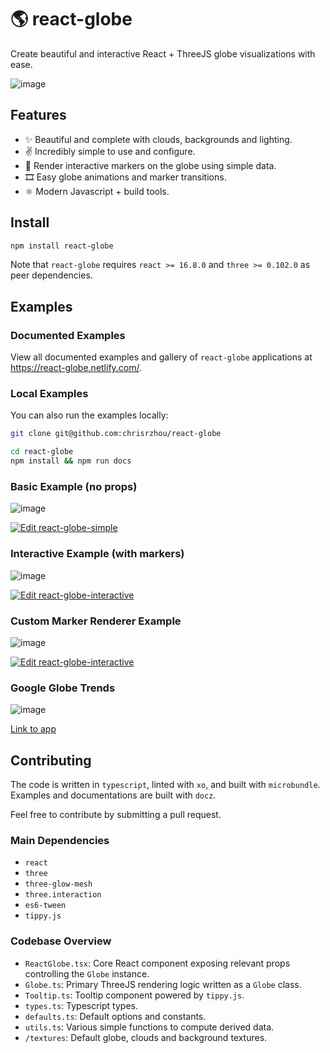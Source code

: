 # 🌎 react-globe

Create beautiful and interactive React + ThreeJS globe visualizations with ease.

![image](/public/react-globe.gif)

## Features

- ✨ Beautiful and complete with clouds, backgrounds and lighting.
- ✌️ Incredibly simple to use and configure.
- 📍 Render interactive markers on the globe using simple data.
- 🎞 Easy globe animations and marker transitions.
- ⚛️ Modern Javascript + build tools.

## Install

```sh
npm install react-globe
```

Note that `react-globe` requires `react >= 16.8.0` and `three >= 0.102.0` as peer dependencies.

## Examples

### Documented Examples

View all documented examples and gallery of `react-globe` applications at https://react-globe.netlify.com/.

### Local Examples

You can also run the examples locally:

```bash
git clone git@github.com:chrisrzhou/react-globe

cd react-globe
npm install && npm run docs
```

### Basic Example (no props)

![image](/public/react-globe-basic.gif)

[![Edit react-globe-simple](https://codesandbox.io/static/img/play-codesandbox.svg)](https://codesandbox.io/s/88645px230)

### Interactive Example (with markers)

![image](/public/react-globe.gif)

[![Edit react-globe-interactive](https://codesandbox.io/static/img/play-codesandbox.svg)](https://codesandbox.io/s/p5lwvkp7x)

### Custom Marker Renderer Example

![image](/public/react-globe-custom-marker-renderer.gif)

[![Edit react-globe-interactive](https://codesandbox.io/static/img/play-codesandbox.svg)](https://codesandbox.io/s/knhlr)

### Google Globe Trends

![image](/public/google-globe-trends.gif)

[Link to app](https://google-globe-trends.netlify.com)

## Contributing

The code is written in `typescript`, linted with `xo`, and built with `microbundle`. Examples and documentations are built with `docz`.

Feel free to contribute by submitting a pull request.

### Main Dependencies

- `react`
- `three`
- `three-glow-mesh`
- `three.interaction`
- `es6-tween`
- `tippy.js`

### Codebase Overview

- `ReactGlobe.tsx`: Core React component exposing relevant props controlling the `Globe` instance.
- `Globe.ts`: Primary ThreeJS rendering logic written as a `Globe` class.
- `Tooltip.ts`: Tooltip component powered by `tippy.js`.
- `types.ts`: Typescript types.
- `defaults.ts`: Default options and constants.
- `utils.ts`: Various simple functions to compute derived data.
- `/textures`: Default globe, clouds and background textures.
